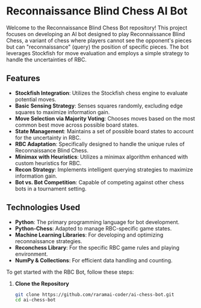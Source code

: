 # Reconnaissance Blind Chess AI Bot

Welcome to the Reconnaissance Blind Chess Bot repository! This project focuses on developing an AI bot designed to play Reconnaissance Blind Chess, a variant of chess where players cannot see the opponent's pieces but can "reconnaissance" (query) the position of specific pieces.
The bot leverages Stockfish for move evaluation and employs a simple strategy to handle the uncertainties of RBC.

## Features

- **Stockfish Integration**: Utilizes the Stockfish chess engine to evaluate potential moves.
- **Basic Sensing Strategy**: Senses squares randomly, excluding edge squares to maximize information gain.
- **Move Selection via Majority Voting**: Chooses moves based on the most common best move across possible board states.
- **State Management**: Maintains a set of possible board states to account for the uncertainty in RBC.
- **RBC Adaptation**: Specifically designed to handle the unique rules of Reconnaissance Blind Chess.
- **Minimax with Heuristics**: Utilizes a minimax algorithm enhanced with custom heuristics for RBC.
- **Recon Strategy**: Implements intelligent querying strategies to maximize information gain.
- **Bot vs. Bot Competition**: Capable of competing against other chess bots in a tournament setting.

## Technologies Used

- **Python**: The primary programming language for bot development.
- **Python-Chess**: Adapted to manage RBC-specific game states.
- **Machine Learning Libraries**: For developing and optimizing reconnaissance strategies.
- **Reconchess Library**: For the specific RBC game rules and playing environment.
- **NumPy & Collections**: For efficient data handling and counting.

To get started with the RBC Bot, follow these steps:

1. **Clone the Repository**
   ```bash
   git clone https://github.com/raramai-coder/ai-chess-bot.git
   cd ai-chess-bot

